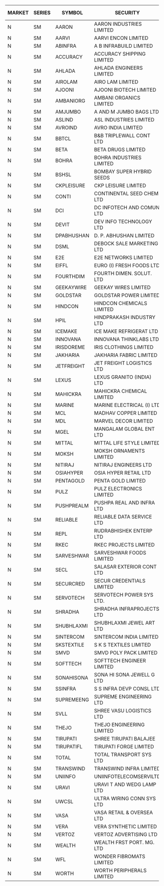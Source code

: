 


| MARKET | SERIES | SYMBOL | SECURITY | PREV CL PR | OPEN PRICE | HIGH PRICE | LOW PRICE | CLOSE PRICE | NET TRDVAL | NET TRDQTY | CORP IND | HI 52 WK | LO 52 WK |
| ----- | ----- | ----- | ----- | ----- | ----- | ----- | ----- | ----- | ----- | ----- | ----- | ----- | ----- |
| N | SM | AARON | AARON INDUSTRIES LIMITED | 48.65 | 48.50 | 48.50 | 48.50 | 48.50 | 160050.00 | 3300 |  | 53.50 | 39.00 |
| N | SM | AARVI | AARVI ENCON LIMITED | 22.05 | 20.95 | 20.95 | 20.95 | 20.95 | 41900.00 | 2000 |  | 50.05 | 20.95 |
| N | SM | ABINFRA | A B INFRABUILD LIMITED | 11.95 | 12.45 | 12.45 | 12.45 | 12.45 | 99600.00 | 8000 |  | 26.70 | 10.85 |
| N | SM | ACCURACY | ACCURACY SHIPPING LIMITED | 24.50 | 23.50 | 25.60 | 23.50 | 24.70 | 118080.00 | 4800 |  | 87.00 | 20.80 |
| N | SM | AHLADA | AHLADA ENGINEERS LIMITED | 58.40 | 62.65 | 63.00 | 58.55 | 58.55 | 246850.00 | 4000 |  | 140.00 | 36.30 |
| N | SM | AIROLAM | AIRO LAM LIMITED | 25.95 | 25.00 | 26.00 | 25.00 | 25.65 | 230850.00 | 9000 |  | 37.95 | 20.15 |
| N | SM | AJOONI | AJOONI BIOTECH LIMITED | 9.20 | 9.65 | 9.65 | 9.65 | 9.65 | 38600.00 | 4000 |  | 28.00 | 7.25 |
| N | SM | AMBANIORG | AMBANI ORGANICS LIMITED | 60.75 | 61.00 | 61.00 | 60.50 | 60.75 | 6319000.00 | 104000 |  | 73.50 | 58.00 |
| N | SM | AMJUMBO | A AND M JUMBO BAGS LTD | 11.90 | 11.35 | 11.35 | 11.35 | 11.35 | 90800.00 | 8000 |  | 64.10 | 7.80 |
| N | SM | ASLIND | ASL INDUSTRIES LIMITED | 9.00 | 8.65 | 8.65 | 8.65 | 8.65 | 173000.00 | 20000 |  | 29.60 | 8.65 |
| N | SM | AVROIND | AVRO INDIA LIMITED | 57.95 | 60.40 | 60.40 | 60.40 | 60.40 | 120800.00 | 2000 |  | 60.40 | 25.70 |
| N | SM | BBTCL | B&B TRIPLEWALL CONT LTD | 36.00 | 34.00 | 34.00 | 34.00 | 34.00 | 102000.00 | 3000 |  | 54.00 | 21.60 |
| N | SM | BETA | BETA DRUGS LIMITED | 66.00 | 65.00 | 65.40 | 63.00 | 65.30 | 467120.00 | 7200 |  | 124.00 | 57.60 |
| N | SM | BOHRA | BOHRA INDUSTRIES LIMITED | 1.00 | .95 | .95 | .95 | .95 | 3800.00 | 4000 |  | 16.25 | .95 |
| N | SM | BSHSL | BOMBAY SUPER HYBRID SEEDS | 109.80 | 109.60 | 109.60 | 109.60 | 109.60 | 131520.00 | 1200 |  | 136.00 | 105.00 |
| N | SM | CKPLEISURE | CKP LEISURE LIMITED | 5.75 | 5.30 | 5.30 | 5.30 | 5.30 | 42400.00 | 8000 |  | 7.55 | 4.70 |
| N | SM | CONTI | CONTINENTAL SEED CHEM LTD | 48.30 | 45.90 | 45.90 | 45.90 | 45.90 | 305969.40 | 6666 |  | 102.20 | 11.85 |
| N | SM | DCI | DC INFOTECH AND COMUN LTD | 45.20 | 45.20 | 45.20 | 45.20 | 45.20 | 271200.00 | 6000 |  | 45.50 | 45.20 |
| N | SM | DEVIT | DEV INFO TECHNOLOGY LTD | 89.00 | 88.00 | 89.50 | 88.00 | 89.50 | 1067625.00 | 12000 |  | 101.00 | 65.00 |
| N | SM | DPABHUSHAN | D. P. ABHUSHAN LIMITED | 67.45 | 67.85 | 68.50 | 66.10 | 68.10 | 1352600.00 | 20000 |  | 68.50 | 37.50 |
| N | SM | DSML | DEBOCK SALE MARKETING LTD | 6.50 | 6.60 | 6.60 | 6.60 | 6.60 | 39600.00 | 6000 |  | 12.00 | 3.55 |
| N | SM | E2E | E2E NETWORKS LIMITED | 19.00 | 18.35 | 18.35 | 18.35 | 18.35 | 73400.00 | 4000 |  | 57.00 | 17.95 |
| N | SM | EIFFL | EURO (I) FRESH FOODS LTD | 114.65 | 105.10 | 113.50 | 105.10 | 113.50 | 714520.00 | 6400 |  | 131.00 | 81.00 |
| N | SM | FOURTHDIM | FOURTH DIMEN. SOLUT. LTD | 6.30 | 6.60 | 6.60 | 6.60 | 6.60 | 6600.00 | 1000 |  | 29.90 | 6.00 |
| N | SM | GEEKAYWIRE | GEEKAY WIRES LIMITED | 39.50 | 39.50 | 39.50 | 39.50 | 39.50 | 158000.00 | 4000 |  | 39.50 | 31.00 |
| N | SM | GOLDSTAR | GOLDSTAR POWER LIMITED | 24.30 | 24.50 | 24.85 | 24.50 | 24.85 | 296100.00 | 12000 |  | 28.40 | 22.70 |
| N | SM | HINDCON | HINDCON CHEMICALS LIMITED | 12.25 | 12.00 | 12.00 | 12.00 | 12.00 | 48000.00 | 4000 |  | 25.50 | 11.25 |
| N | SM | HPIL | HINDPRAKASH INDUSTRY LTD | 41.00 | 41.00 | 41.00 | 41.00 | 41.00 | 492000.00 | 12000 |  | 41.50 | 41.00 |
| N | SM | ICEMAKE | ICE MAKE REFRIGERAT LTD | 52.30 | 53.00 | 53.00 | 53.00 | 53.00 | 106000.00 | 2000 |  | 89.75 | 52.00 |
| N | SM | INNOVANA | INNOVANA THINKLABS LTD. | 114.00 | 108.40 | 116.00 | 108.30 | 116.00 | 332700.00 | 3000 |  | 416.00 | 102.00 |
| N | SM | IRISDOREME | IRIS CLOTHINGS LIMITED | 153.00 | 155.00 | 160.00 | 155.00 | 160.00 | 2783920.00 | 17600 |  | 160.00 | 108.00 |
| N | SM | JAKHARIA | JAKHARIA FABRIC LIMITED | 180.10 | 180.55 | 180.55 | 180.55 | 180.55 | 2599920.00 | 14400 |  | 207.00 | 180.00 |
| N | SM | JETFREIGHT | JET FREIGHT LOGISTICS LTD | 16.85 | 16.50 | 16.50 | 16.50 | 16.50 | 66000.00 | 4000 |  | 26.00 | 15.05 |
| N | SM | LEXUS | LEXUS GRANITO (INDIA) LTD | 9.25 | 9.60 | 9.60 | 9.60 | 9.60 | 9600.00 | 1000 |  | 38.70 | 8.30 |
| N | SM | MAHICKRA | MAHICKRA CHEMICAL LIMITED | 86.00 | 81.50 | 86.00 | 81.50 | 86.00 | 760500.00 | 9000 |  | 93.50 | 41.50 |
| N | SM | MARINE | MARINE ELECTRICAL (I) LTD | 97.30 | 97.00 | 99.50 | 97.00 | 98.05 | 1378100.00 | 14000 |  | 123.00 | 90.00 |
| N | SM | MCL | MADHAV COPPER LIMITED | 94.70 | 91.70 | 91.90 | 86.70 | 91.90 | 1197360.00 | 13200 |  | 358.00 | 65.15 |
| N | SM | MDL | MARVEL DECOR LIMITED | 23.50 | 22.40 | 22.40 | 22.35 | 22.35 | 89500.00 | 4000 |  | 39.00 | 13.90 |
| N | SM | MGEL | MANGALAM GLOBAL ENT LTD | 53.55 | 53.55 | 53.55 | 53.40 | 53.40 | 320700.00 | 6000 |  | 58.30 | 51.05 |
| N | SM | MITTAL | MITTAL LIFE STYLE LIMITED | 107.55 | 107.60 | 108.00 | 102.20 | 102.20 | 1205875.00 | 11250 |  | 167.00 | 76.35 |
| N | SM | MOKSH | MOKSH ORNAMENTS LIMITED | 29.00 | 28.55 | 29.50 | 28.50 | 29.50 | 436500.00 | 15000 |  | 29.50 | 16.25 |
| N | SM | NITIRAJ | NITIRAJ ENGINEERS LTD | 62.00 | 61.00 | 61.00 | 61.00 | 61.00 | 91500.00 | 1500 |  | 106.40 | 35.00 |
| N | SM | OSIAHYPER | OSIA HYPER RETAIL LTD | 250.00 | 250.00 | 250.00 | 250.00 | 250.00 | 7100000.00 | 28400 |  | 305.00 | 221.00 |
| N | SM | PENTAGOLD | PENTA GOLD LIMITED | 33.60 | 32.25 | 32.25 | 32.25 | 32.25 | 193500.00 | 6000 |  | 47.00 | 23.70 |
| N | SM | PULZ | PULZ ELECTRONICS LIMITED | 18.00 | 17.50 | 21.60 | 17.50 | 21.60 | 231600.00 | 12000 |  | 46.50 | 17.00 |
| N | SM | PUSHPREALM | PUSHPA REAL AND INFRA LTD | 6.35 | 6.05 | 6.05 | 6.05 | 6.05 | 12100.00 | 2000 |  | 24.00 | 3.70 |
| N | SM | RELIABLE | RELIABLE DATA SERVICE LTD | 34.00 | 32.30 | 34.00 | 32.30 | 33.15 | 159120.00 | 4800 |  | 56.00 | 23.80 |
| N | SM | REPL | RUDRABHISHEK ENTERP LTD | 36.95 | 38.75 | 38.75 | 38.00 | 38.75 | 2286750.00 | 60000 |  | 42.20 | 20.60 |
| N | SM | RKEC | RKEC PROJECTS LIMITED | 54.40 | 51.50 | 57.90 | 48.00 | 57.00 | 1014350.00 | 19000 |  | 68.00 | 35.00 |
| N | SM | SARVESHWAR | SARVESHWAR FOODS LIMITED | 14.50 | 14.00 | 14.00 | 13.80 | 14.00 | 311920.00 | 22400 |  | 43.85 | 13.70 |
| N | SM | SECL | SALASAR EXTERIOR CONT LTD | 47.00 | 47.50 | 47.50 | 46.00 | 46.00 | 423000.00 | 9000 |  | 62.25 | 38.50 |
| N | SM | SECURCRED | SECUR CREDENTIALS LIMITED | 27.40 | 26.05 | 28.65 | 26.05 | 26.05 | 161010.00 | 6000 |  | 110.00 | 21.90 |
| N | SM | SERVOTECH | SERVOTECH POWER SYS LTD. | 10.60 | 11.65 | 11.65 | 11.65 | 11.65 | 93200.00 | 8000 |  | 24.50 | 6.50 |
| N | SM | SHRADHA | SHRADHA INFRAPROJECTS LTD | 30.00 | 24.35 | 25.95 | 24.35 | 25.95 | 151600.00 | 6000 |  | 64.85 | 24.35 |
| N | SM | SHUBHLAXMI | SHUBHLAXMI JEWEL ART LTD | 37.20 | 37.50 | 37.50 | 37.50 | 37.50 | 37500.00 | 1000 |  | 209.50 | 35.00 |
| N | SM | SINTERCOM | SINTERCOM INDIA LIMITED | 78.00 | 78.00 | 78.00 | 76.25 | 77.85 | 1389200.00 | 18000 |  | 81.00 | 56.00 |
| N | SM | SKSTEXTILE | S K S TEXTILES LIMITED | 46.95 | 46.95 | 47.10 | 46.90 | 47.10 | 3995250.00 | 85000 |  | 47.10 | 22.25 |
| N | SM | SMVD | SMVD POLY PACK LIMITED | 8.45 | 8.50 | 8.50 | 8.50 | 8.50 | 17000.00 | 2000 |  | 19.80 | 7.55 |
| N | SM | SOFTTECH | SOFTTECH ENGINEER LIMITED | 60.95 | 58.30 | 59.20 | 57.95 | 57.95 | 744880.00 | 12800 |  | 76.25 | 38.50 |
| N | SM | SONAHISONA | SONA HI SONA JEWELL G LTD | 14.50 | 14.00 | 14.00 | 14.00 | 14.00 | 140000.00 | 10000 |  | 16.25 | 9.70 |
| N | SM | SSINFRA | S S INFRA DEVP CONSL LTD | 14.45 | 13.75 | 13.75 | 13.75 | 13.75 | 82500.00 | 6000 |  | 19.35 | 8.80 |
| N | SM | SUPREMEENG | SUPREME ENGINEERING LTD | 26.70 | 27.00 | 27.80 | 26.90 | 27.80 | 765200.00 | 28000 |  | 42.00 | 20.50 |
| N | SM | SVLL | SHREE VASU LOGISTICS LTD | 100.90 | 99.90 | 99.90 | 99.90 | 99.90 | 99900.00 | 1000 |  | 130.00 | 75.10 |
| N | SM | THEJO | THEJO ENGINEERING LIMITED | 607.70 | 577.35 | 577.35 | 577.35 | 577.35 | 115470.00 | 200 |  | 607.70 | 470.25 |
| N | SM | TIRUPATI | SHREE TIRUPATI BALAJEE | 37.00 | 37.00 | 37.00 | 37.00 | 37.00 | 111000.00 | 3000 |  | 50.00 | 37.00 |
| N | SM | TIRUPATIFL | TIRUPATI FORGE LIMITED | 31.35 | 31.10 | 31.10 | 31.10 | 31.10 | 99520.00 | 3200 |  | 51.00 | 25.55 |
| N | SM | TOTAL | TOTAL TRANSPORT SYS LTD | 45.10 | 42.90 | 42.90 | 42.85 | 42.85 | 514350.00 | 12000 |  | 48.95 | 25.00 |
| N | SM | TRANSWIND | TRANSWIND INFRA LIMITED | 3.60 | 3.60 | 3.60 | 3.60 | 3.60 | 28800.00 | 8000 |  | 10.35 | 3.20 |
| N | SM | UNIINFO | UNIINFOTELECOMSERVILTD | 28.80 | 28.00 | 28.00 | 26.00 | 26.95 | 538900.00 | 20000 |  | 44.80 | 16.40 |
| N | SM | URAVI | URAVI T AND WEDG LAMP LTD | 103.50 | 105.40 | 105.40 | 105.40 | 105.40 | 126480.00 | 1200 |  | 120.50 | 91.00 |
| N | SM | UWCSL | ULTRA WIRING CONN SYS LTD | 23.30 | 24.40 | 24.40 | 24.40 | 24.40 | 97600.00 | 4000 |  | 32.00 | 20.35 |
| N | SM | VASA | VASA RETAIL & OVERSEA LTD | 7.85 | 8.20 | 8.20 | 8.20 | 8.20 | 32800.00 | 4000 |  | 26.10 | 7.50 |
| N | SM | VERA | VERA SYNTHETIC LIMITED | 134.50 | 112.60 | 112.60 | 112.60 | 112.60 | 168900.00 | 1500 |  | 150.00 | 46.10 |
| N | SM | VERTOZ | VERTOZ ADVERTISING LTD | 89.50 | 85.05 | 85.05 | 85.05 | 85.05 | 204120.00 | 2400 |  | 211.00 | 71.00 |
| N | SM | WEALTH | WEALTH FRST PORT. MG. LTD | 136.80 | 130.00 | 130.00 | 130.00 | 130.00 | 390000.00 | 3000 |  | 147.00 | 130.00 |
| N | SM | WFL | WONDER FIBROMATS LIMITED | 90.00 | 90.90 | 90.90 | 90.90 | 90.90 | 1308960.00 | 14400 |  | 100.00 | 81.00 |
| N | SM | WORTH | WORTH PERIPHERALS LIMITED | 47.80 | 44.00 | 45.00 | 44.00 | 45.00 | 266850.00 | 6000 |  | 72.95 | 39.00 |



